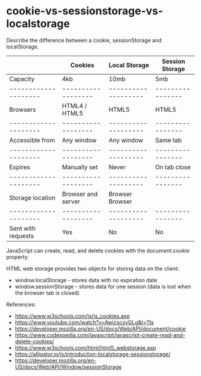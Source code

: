 # cookie-vs-sessionstorage-vs-localstorage

Describe the difference between a cookie, sessionStorage and localStorage.
  
|                    |Cookies           |Local Storage      |Session Storage|
|--------------------|------------------|-------------------|----------------|
|Capacity            |4kb               |10mb               |5mb             |
|--------------------|------------------|-------------------|----------------|
|Browsers            |HTML4 / HTML5     |HTML5              |HTML5           |
|--------------------|------------------|-------------------|----------------|
|Accessible from     |Any window        |Any window         |Same tab        |
|--------------------|------------------|-------------------|----------------|
|Expires             |Manually set      |Never              |On tab close    |
|--------------------|------------------|-------------------|----------------|
|Storage location    |Browser and server|Browser             Browser         |
|--------------------|------------------|-------------------|----------------|
|Sent with requests  |Yes               |No                 |No              | 

JavaScript can create, read, and delete cookies with the document.cookie property.

HTML web storage provides two objects for storing data on the client:
- window.localStorage - stores data with no expiration date
- window.sessionStorage - stores data for one session (data is lost when the browser tab is closed)

References:
- https://www.w3schools.com/js/js_cookies.asp
- https://www.youtube.com/watch?v=AwicscsvGLg&t=11s
- https://developer.mozilla.org/en-US/docs/Web/API/document/cookie
- https://www.codexpedia.com/javascript/javascript-create-read-and-delete-cookies/
- https://www.w3schools.com/html/html5_webstorage.asp
- https://alligator.io/js/introduction-localstorage-sessionstorage/
- https://developer.mozilla.org/en-US/docs/Web/API/Window/sessionStorage

